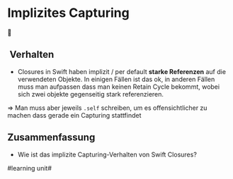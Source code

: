 # Implizites Capturing
🦋

##  Verhalten
- Closures in Swift haben implizit / per default **starke Referenzen** auf die verwendeten Objekte. In einigen Fällen ist das ok, in anderen Fällen muss man aufpassen dass man keinen Retain Cycle bekommt, wobei sich zwei objekte gegenseitig stark referenzieren.

=\> Man muss aber jeweils `.self` schreiben, um es offensichtlicher zu machen dass gerade ein Capturing stattfindet

## Zusammenfassung
- Wie ist das implizite Capturing-Verhalten von Swift Closures?

#learning unit#